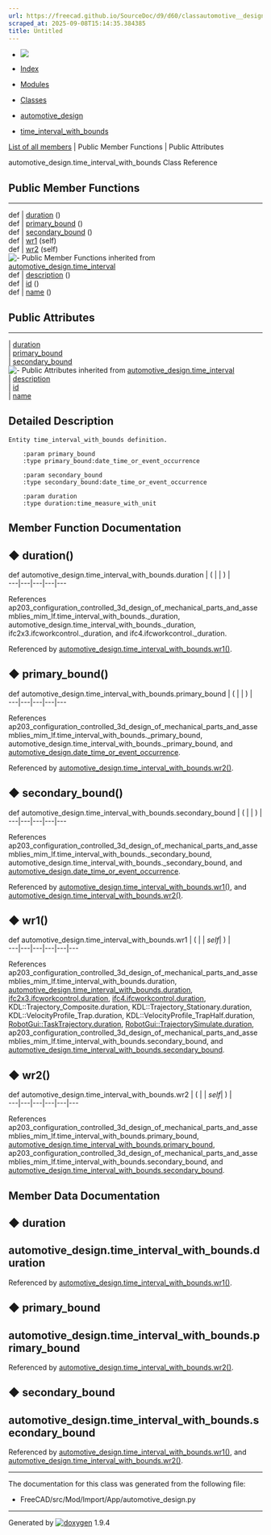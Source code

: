 ```yaml
---
url: https://freecad.github.io/SourceDoc/d9/d60/classautomotive__design_1_1time__interval__with__bounds.html
scraped_at: 2025-09-08T15:14:35.384385
title: Untitled
---
```


  * [ ![](https://www.freecad.org/svg/logo-freecad.svg) ](https://freecadweb.org "FreeCAD")
  * [Index](../../index.html "Index")
  * [Modules](../../modules.html "Modules list")
  * [Classes](../../annotated.html "Annotated list")

  * [automotive_design](../../d4/ddf/namespaceautomotive__design.html)
  * [time_interval_with_bounds](../../d9/d60/classautomotive__design_1_1time__interval__with__bounds.html)

[List of all members](../../d0/d69/classautomotive__design_1_1time__interval__with__bounds-members.html) | Public Member Functions | Public Attributes

automotive_design.time_interval_with_bounds Class Reference

##  Public Member Functions  
  
---  
def | [duration](../../d9/d60/classautomotive__design_1_1time__interval__with__bounds.html#ace4480b74d9dd540aed3337b36d751eb) ()  
def | [primary_bound](../../d9/d60/classautomotive__design_1_1time__interval__with__bounds.html#a2a7e57cc406d66c1c980384b535d8959) ()  
def | [secondary_bound](../../d9/d60/classautomotive__design_1_1time__interval__with__bounds.html#a1c627a41958bc611971dfcb96f83452d) ()  
def | [wr1](../../d9/d60/classautomotive__design_1_1time__interval__with__bounds.html#a89932cc8870641129565a39b3c2de758) (self)  
def | [wr2](../../d9/d60/classautomotive__design_1_1time__interval__with__bounds.html#a238586b0a0535fccfe5ed634ebfcd7ae) (self)  
![-](../../closed.png) Public Member Functions inherited from
[automotive_design.time_interval](../../d7/d5e/classautomotive__design_1_1time__interval.html)  
def | [description](../../d7/d5e/classautomotive__design_1_1time__interval.html#ad5bf780f2ad4ba0982834246de16ff5c) ()  
def | [id](../../d7/d5e/classautomotive__design_1_1time__interval.html#a616d553d1407a48cbc110ec428a95d84) ()  
def | [name](../../d7/d5e/classautomotive__design_1_1time__interval.html#a5d9f49c291b1e5cf2769c25b13be6d35) ()  
  
##  Public Attributes  
  
---  
|
[duration](../../d9/d60/classautomotive__design_1_1time__interval__with__bounds.html#a35ac75d546de9015a11b97478728276d)  
|
[primary_bound](../../d9/d60/classautomotive__design_1_1time__interval__with__bounds.html#a255492068df5abeb41d9cbf98aa4984c)  
|
[secondary_bound](../../d9/d60/classautomotive__design_1_1time__interval__with__bounds.html#aeff6b3c1fd2e43ce98bae287701b616b)  
![-](../../closed.png) Public Attributes inherited from
[automotive_design.time_interval](../../d7/d5e/classautomotive__design_1_1time__interval.html)  
|
[description](../../d7/d5e/classautomotive__design_1_1time__interval.html#a565b249f771a0a7dedaf624cdc055523)  
|
[id](../../d7/d5e/classautomotive__design_1_1time__interval.html#accafd9fb40c6f00c4a23371ae6d7c97e)  
|
[name](../../d7/d5e/classautomotive__design_1_1time__interval.html#a4953135eb1e188953e58990edc0a8d49)  
  
## Detailed Description

    
    
    Entity time_interval_with_bounds definition.
    
        :param primary_bound
        :type primary_bound:date_time_or_event_occurrence
    
        :param secondary_bound
        :type secondary_bound:date_time_or_event_occurrence
    
        :param duration
        :type duration:time_measure_with_unit

## Member Function Documentation

## ◆ duration()

def automotive_design.time_interval_with_bounds.duration  | ( | | ) |   
---|---|---|---|---  
  
References
ap203_configuration_controlled_3d_design_of_mechanical_parts_and_assemblies_mim_lf.time_interval_with_bounds._duration,
automotive_design.time_interval_with_bounds._duration,
ifc2x3.ifcworkcontrol._duration, and ifc4.ifcworkcontrol._duration.

Referenced by
[automotive_design.time_interval_with_bounds.wr1()](../../d9/d60/classautomotive__design_1_1time__interval__with__bounds.html#a89932cc8870641129565a39b3c2de758).

## ◆ primary_bound()

def automotive_design.time_interval_with_bounds.primary_bound  | ( | | ) |   
---|---|---|---|---  
  
References
ap203_configuration_controlled_3d_design_of_mechanical_parts_and_assemblies_mim_lf.time_interval_with_bounds._primary_bound,
automotive_design.time_interval_with_bounds._primary_bound, and
[automotive_design.date_time_or_event_occurrence](../../d4/ddf/namespaceautomotive__design.html#ac6a3972ffef2a826aea2e97795c1ab97).

Referenced by
[automotive_design.time_interval_with_bounds.wr2()](../../d9/d60/classautomotive__design_1_1time__interval__with__bounds.html#a238586b0a0535fccfe5ed634ebfcd7ae).

## ◆ secondary_bound()

def automotive_design.time_interval_with_bounds.secondary_bound  | ( | | ) |   
---|---|---|---|---  
  
References
ap203_configuration_controlled_3d_design_of_mechanical_parts_and_assemblies_mim_lf.time_interval_with_bounds._secondary_bound,
automotive_design.time_interval_with_bounds._secondary_bound, and
[automotive_design.date_time_or_event_occurrence](../../d4/ddf/namespaceautomotive__design.html#ac6a3972ffef2a826aea2e97795c1ab97).

Referenced by
[automotive_design.time_interval_with_bounds.wr1()](../../d9/d60/classautomotive__design_1_1time__interval__with__bounds.html#a89932cc8870641129565a39b3c2de758),
and
[automotive_design.time_interval_with_bounds.wr2()](../../d9/d60/classautomotive__design_1_1time__interval__with__bounds.html#a238586b0a0535fccfe5ed634ebfcd7ae).

## ◆ wr1()

def automotive_design.time_interval_with_bounds.wr1  | ( |  | _self_| ) |   
---|---|---|---|---|---  
  
References
ap203_configuration_controlled_3d_design_of_mechanical_parts_and_assemblies_mim_lf.time_interval_with_bounds.duration,
[automotive_design.time_interval_with_bounds.duration](../../d9/d60/classautomotive__design_1_1time__interval__with__bounds.html#a35ac75d546de9015a11b97478728276d),
[ifc2x3.ifcworkcontrol.duration](../../d0/de3/classifc2x3_1_1ifcworkcontrol.html#a6ab9f91812e928cf518e3573bfeb788b),
[ifc4.ifcworkcontrol.duration](../../d8/df6/classifc4_1_1ifcworkcontrol.html#ad545e523c2273e95a9ebf5f8146d9d99),
KDL::Trajectory_Composite.duration, KDL::Trajectory_Stationary.duration,
KDL::VelocityProfile_Trap.duration, KDL::VelocityProfile_TrapHalf.duration,
[RobotGui::TaskTrajectory.duration](../../d1/da4/classRobotGui_1_1TaskTrajectory.html#a3ed90051a09df7ddf44a2c7a1072fc72),
[RobotGui::TrajectorySimulate.duration](../../d6/d2d/classRobotGui_1_1TrajectorySimulate.html#a624a2f534fd28948e949936f6e09ca77),
ap203_configuration_controlled_3d_design_of_mechanical_parts_and_assemblies_mim_lf.time_interval_with_bounds.secondary_bound,
and
[automotive_design.time_interval_with_bounds.secondary_bound](../../d9/d60/classautomotive__design_1_1time__interval__with__bounds.html#aeff6b3c1fd2e43ce98bae287701b616b).

## ◆ wr2()

def automotive_design.time_interval_with_bounds.wr2  | ( |  | _self_| ) |   
---|---|---|---|---|---  
  
References
ap203_configuration_controlled_3d_design_of_mechanical_parts_and_assemblies_mim_lf.time_interval_with_bounds.primary_bound,
[automotive_design.time_interval_with_bounds.primary_bound](../../d9/d60/classautomotive__design_1_1time__interval__with__bounds.html#a255492068df5abeb41d9cbf98aa4984c),
ap203_configuration_controlled_3d_design_of_mechanical_parts_and_assemblies_mim_lf.time_interval_with_bounds.secondary_bound,
and
[automotive_design.time_interval_with_bounds.secondary_bound](../../d9/d60/classautomotive__design_1_1time__interval__with__bounds.html#aeff6b3c1fd2e43ce98bae287701b616b).

## Member Data Documentation

## ◆ duration

automotive_design.time_interval_with_bounds.duration  
---  
  
Referenced by
[automotive_design.time_interval_with_bounds.wr1()](../../d9/d60/classautomotive__design_1_1time__interval__with__bounds.html#a89932cc8870641129565a39b3c2de758).

## ◆ primary_bound

automotive_design.time_interval_with_bounds.primary_bound  
---  
  
Referenced by
[automotive_design.time_interval_with_bounds.wr2()](../../d9/d60/classautomotive__design_1_1time__interval__with__bounds.html#a238586b0a0535fccfe5ed634ebfcd7ae).

## ◆ secondary_bound

automotive_design.time_interval_with_bounds.secondary_bound  
---  
  
Referenced by
[automotive_design.time_interval_with_bounds.wr1()](../../d9/d60/classautomotive__design_1_1time__interval__with__bounds.html#a89932cc8870641129565a39b3c2de758),
and
[automotive_design.time_interval_with_bounds.wr2()](../../d9/d60/classautomotive__design_1_1time__interval__with__bounds.html#a238586b0a0535fccfe5ed634ebfcd7ae).

* * *

The documentation for this class was generated from the following file:

  * FreeCAD/src/Mod/Import/App/automotive_design.py

* * *

Generated by
[![doxygen](../../doxygen.svg)](https://www.doxygen.org/index.html) 1.9.4

